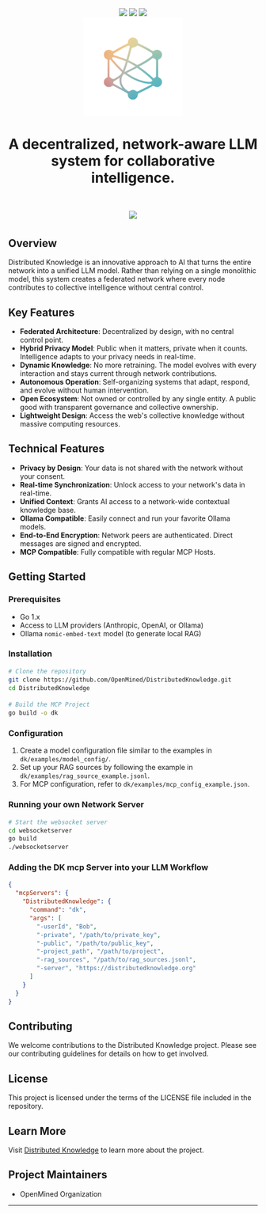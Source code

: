 <div align="center">
  <div>
    <img src="https://badge.mcpx.dev/?type=server" />
     <img src="https://img.shields.io/badge/license-Apache%202.0-brightgreen?style=flat"/>
     <img src="https://img.shields.io/badge/PRs-welcome-brightgreen.svg"/>
  </div>
  <a href="https://distributedknowledge.org"> 
    <img src="websocketserver/static/images/dk_logo.png" alt="Distributed Knowledge Logo" style="display: block; margin: 0 auto; width: 200px;"/>
  </a>
  <h1>A decentralized, network-aware LLM system for collaborative intelligence.<h1>

   <img src="assets/demo.gif">
</div>


## Overview


Distributed Knowledge is an innovative approach to AI that turns the entire network into a unified LLM model. Rather than relying on a single monolithic model, this system creates a federated network where every node contributes to collective intelligence without central control.

## Key Features

- **Federated Architecture**: Decentralized by design, with no central control point.
- **Hybrid Privacy Model**: Public when it matters, private when it counts. Intelligence adapts to your privacy needs in real-time.
- **Dynamic Knowledge**: No more retraining. The model evolves with every interaction and stays current through network contributions.
- **Autonomous Operation**: Self-organizing systems that adapt, respond, and evolve without human intervention.
- **Open Ecosystem**: Not owned or controlled by any single entity. A public good with transparent governance and collective ownership.
- **Lightweight Design**: Access the web's collective knowledge without massive computing resources.

## Technical Features

- **Privacy by Design**: Your data is not shared with the network without your consent.
- **Real-time Synchronization**: Unlock access to your network's data in real-time.
- **Unified Context**: Grants AI access to a network-wide contextual knowledge base.
- **Ollama Compatible**: Easily connect and run your favorite Ollama models.
- **End-to-End Encryption**: Network peers are authenticated. Direct messages are signed and encrypted.
- **MCP Compatible**: Fully compatible with regular MCP Hosts.

## Getting Started

### Prerequisites

- Go 1.x
- Access to LLM providers (Anthropic, OpenAI, or Ollama)
- Ollama `nomic-embed-text` model (to generate local RAG)

### Installation

```bash
# Clone the repository
git clone https://github.com/OpenMined/DistributedKnowledge.git
cd DistributedKnowledge

# Build the MCP Project
go build -o dk
```

### Configuration

1. Create a model configuration file similar to the examples in `dk/examples/model_config/`.
2. Set up your RAG sources by following the example in `dk/examples/rag_source_example.jsonl`.
3. For MCP configuration, refer to `dk/examples/mcp_config_example.json`.

### Running your own Network Server

```bash
# Start the websocket server
cd websocketserver
go build
./websocketserver
```

### Adding the DK mcp Server into your LLM Workflow

```json
{
  "mcpServers": {
    "DistributedKnowledge": {
      "command": "dk",
      "args": [
        "-userId", "Bob",
        "-private", "/path/to/private_key",
        "-public", "/path/to/public_key",
        "-project_path", "/path/to/project",
        "-rag_sources", "/path/to/rag_sources.jsonl",
        "-server", "https://distributedknowledge.org"
      ]
    }
  }
}
```

## Contributing

We welcome contributions to the Distributed Knowledge project. Please see our contributing guidelines for details on how to get involved.

## License

This project is licensed under the terms of the LICENSE file included in the repository.

## Learn More

Visit [Distributed Knowledge](https://distributedknowledge.org) to learn more about the project.

## Project Maintainers

- OpenMined Organization

---
